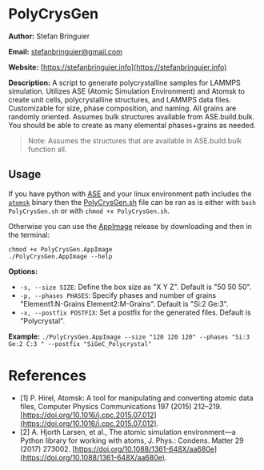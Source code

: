 # PolyCrysGen

**Author:**
Stefan Bringuier

**Email:**
stefanbringuier@gmail.com

**Website:**
[https://stefanbringuier.info](https://stefanbringuier.info)

**Description:**
A script to generate polycrystalline samples for LAMMPS simulation. Utilizes ASE (Atomic Simulation Environment) and Atomsk to create unit cells, polycrystalline structures, and LAMMPS data files. Customizable for size, phase composition, and naming. All grains are randomly oriented. Assumes bulk structures available from ASE.build.bulk. You should be able to create as many elemental phases+grains as needed.

> Note: Assumes the structures that are available in ASE.build.bulk function all.

## Usage
If you have python with [ASE](https://wiki.fysik.dtu.dk/ase/) and your linux environment path includes the [`atomsk`](https://atomsk.univ-lille.fr/) binary then the [PolyCrysGen.sh](./PolyCrysGen.sh) file can be ran as is either with `bash PolyCrysGen.sh` or with `chmod +x PolyCrysGen.sh`.

Otherwise you can use the [AppImage](https://appimage.org/) release by downloading and then in the terminal:

```shell
chmod +x PolyCrysGen.AppImage
./PolyCrysGen.AppImage --help
```

**Options:**
- `-s, --size SIZE`: Define the box size as "X Y Z". Default is "50 50 50".
- `-p, --phases PHASES`: Specify phases and number of grains "Element1:N-Grains Element2:M-Grains". Default is "Si:2 Ge:3".
- `-x, --postfix POSTFIX`: Set a postfix for the generated files. Default is "Polycrystal".

**Example:**
`./PolyCrysGen.AppImage --size "120 120 120" --phases "Si:3 Ge:2 C:3 " --postfix "SiGeC_Polycrystal"`


# References
- [1] P. Hirel, Atomsk: A tool for manipulating and converting atomic data files, Computer Physics Communications 197 (2015) 212–219. [https://doi.org/10.1016/j.cpc.2015.07.012](https://doi.org/10.1016/j.cpc.2015.07.012).
- [2] A. Hjorth Larsen, et al., The atomic simulation environment—a Python library for working with atoms, J. Phys.: Condens. Matter 29 (2017) 273002. [https://doi.org/10.1088/1361-648X/aa680e](https://doi.org/10.1088/1361-648X/aa680e).

